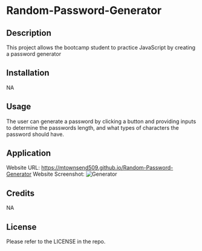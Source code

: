 # Random-Password-Generator



## Description


This project allows the bootcamp student to practice JavaScript by creating a password generator


## Installation


NA


## Usage


The user can generate a password by clicking a button and providing inputs to determine the passwords length, and what types of characters the password should have.


## Application


Website URL: https://mtownsend509.github.io/Random-Password-Generator
Website Screenshot: ![Generator](https://user-images.githubusercontent.com/111660791/196061593-8eb225a9-26c2-4090-9274-d07fc1203b4e.PNG)




## Credits


NA


## License


Please refer to the LICENSE in the repo.
